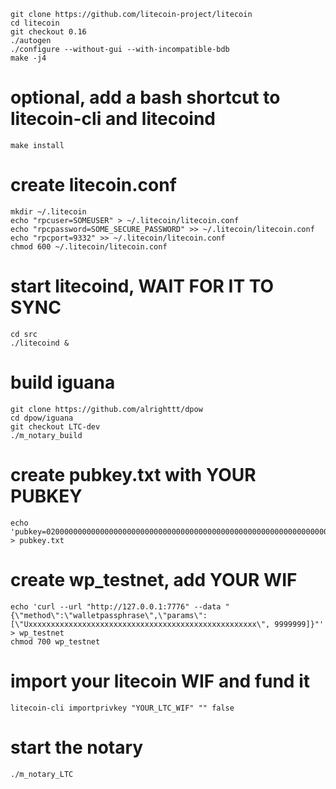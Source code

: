 ```
git clone https://github.com/litecoin-project/litecoin
cd litecoin
git checkout 0.16
./autogen
./configure --without-gui --with-incompatible-bdb
make -j4
```

# optional, add a bash shortcut to litecoin-cli and litecoind
```
make install
```

# create litecoin.conf 
```
mkdir ~/.litecoin
echo "rpcuser=SOMEUSER" > ~/.litecoin/litecoin.conf
echo "rpcpassword=SOME_SECURE_PASSWORD" >> ~/.litecoin/litecoin.conf
echo "rpcport=9332" >> ~/.litecoin/litecoin.conf
chmod 600 ~/.litecoin/litecoin.conf
```

# start litecoind, WAIT FOR IT TO SYNC
```
cd src
./litecoind &
```

# build iguana
```
git clone https://github.com/alrighttt/dpow
cd dpow/iguana
git checkout LTC-dev
./m_notary_build
```

# create pubkey.txt with YOUR PUBKEY
```
echo 'pubkey=020000000000000000000000000000000000000000000000000000000000000000' > pubkey.txt
```

# create wp_testnet, add YOUR WIF
```
echo 'curl --url "http://127.0.0.1:7776" --data "{\"method\":\"walletpassphrase\",\"params\":[\"Uxxxxxxxxxxxxxxxxxxxxxxxxxxxxxxxxxxxxxxxxxxxxxxxxxxx\", 9999999]}"' > wp_testnet
chmod 700 wp_testnet
```

# import your litecoin WIF and fund it
```
litecoin-cli importprivkey "YOUR_LTC_WIF" "" false
```


# start the notary
```
./m_notary_LTC
```

